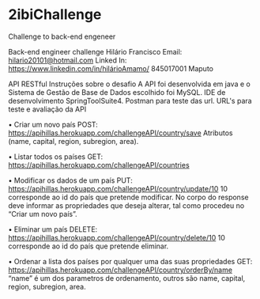 # 2ibiChallenge
Challenge to back-end engeneer

Back-end engineer challenge
Hilário Francisco
Email: hilario20101@hotmail.com
Linked In: https://www.linkedin.com/in/hilárioAmamo/ 
845017001
Maputo

API RESTful
 Instruções sobre o desafio
A API foi desenvolvida em java e o Sistema de Gestão de Base de Dados escolhido foi MySQL.
IDE de desenvolvimento SpringToolSuite4.
Postman para teste das url.
URL's para teste e avaliação da API

•	Criar um novo país
POST: https://apihillas.herokuapp.com/challengeAPI/country/save
Atributos (name, capital, region, subregion, area).

•	Listar todos os países
GET: https://apihillas.herokuapp.com/challengeAPI/countries

•	Modificar os dados de um país
PUT: https://apihillas.herokuapp.com/challengeAPI/country/update/10
10 corresponde ao id do país que pretende modificar.
No corpo do response deve informar as propriedades que deseja alterar, tal como procedeu no “Criar um novo país”.

•	Eliminar um país
DELETE: https://apihillas.herokuapp.com/challengeAPI/country/delete/10
10 corresponde ao id do país que pretende eliminar.

•	Ordenar a lista dos países por qualquer uma das suas propriedades
GET: https://apihillas.herokuapp.com/challengeAPI/country/orderBy/name
“name” é um dos parametros de ordenamento, outros são name, capital, region, subregion, area.
